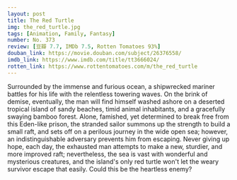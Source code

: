 ```yaml
---
layout: post 
title: The Red Turtle
img: the_red_turtle.jpg
tags: [Animation, Family, Fantasy]
number: No. 373
review: [豆瓣 7.7, IMDb 7.5, Rotten Tomatoes 93%]
douban_link: https://movie.douban.com/subject/26376558/
imdb_link: https://www.imdb.com/title/tt3666024/
rotten_link: https://www.rottentomatoes.com/m/the_red_turtle
---
```


Surrounded by the immense and furious ocean, a shipwrecked mariner battles for his life with the relentless towering waves. On the brink of demise, eventually, the man will find himself washed ashore on a deserted tropical island of sandy beaches, timid animal inhabitants, and a gracefully swaying bamboo forest. Alone, famished, yet determined to break free from this Eden-like prison, the stranded sailor summons up the strength to build a small raft, and sets off on a perilous journey in the wide open sea; however, an indistinguishable adversary prevents him from escaping. Never giving up hope, each day, the exhausted man attempts to make a new, sturdier, and more improved raft; nevertheless, the sea is vast with wonderful and mysterious creatures, and the island's only red turtle won't let the weary survivor escape that easily. Could this be the heartless enemy?